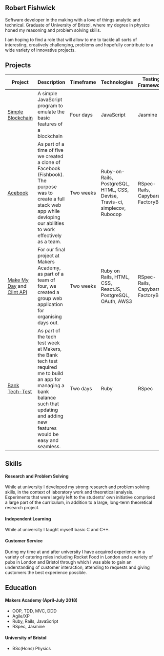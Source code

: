 ## Robert Fishwick

Software developer in the making with a love of things analytic and technical. Graduate of University of Bristol, where my degree in physics honed my reasoning and problem solving skills. 

I am hoping to find a role that will allow to me to tackle all sorts of interesting, creatively challenging, problems and hopefully contribute to a wide variety of innovative projects.

## Projects

| Project  | Description | Timeframe | Technologies | Testing Framework | Deployed App |
| ------------- | ------------- | ------------- | ------------- | ------------- | ------------- |
| [Simple Blockchain](https://github.com/afishcalledrob/simple-blockchain) | A simple JavaScript program to emulate the basic features of a blockchain | Four days | JavaScript | Jasmine ||
| [Acebook](https://github.com/revilo1882/acebook-rails-LAHWF)  | As part of a time of five we created a clone of Facebook (Fishbook). The purpose was to create a full stack web app while devloping our abilities to work effectively as a team.  | Two weeks | Ruby-on-Rails, PostgreSQL, HTML, CSS, Devise, Travis-ci, simplecov, Rubocop | RSpec-Rails, Capybara, FactoryBot | https://morning-everglades-97311.herokuapp.com/users/sign_in |
| [Make My Day](https://github.com/ZoeKavanagh/make_my_day_app) and [Clint API](https://github.com/afishcalledrob/clint_api) | For our final project at Makers Academy, as part of a team of four, we created a group web application for organising days out. | Two weeks | Ruby on Rails, HTML, CSS, ReactJS, PostgreSQL, OAuth, AWS3 | RSpec-Rails, Capybara, FactoryBot | https://polar-beach-63507.herokuapp.com/ |
| [Bank Tech-Test](https://github.com/afishcalledrob/bank_tech_test) | As part of the tech test week at Makers, the Bank tech test required me to build an app for managing a bank balance such that updating and adding new features would be easy and seamless. | Two days | Ruby | RSpec| |


## Skills

#### Research and Problem Solving

While at university I developed my strong research and problem solving skills, in the context of laboratory work and theoretical analysis. Experiments that were largely left to the students' own initiative comprised a large part of the curriculum, in addition to a large, long-term theoretical research project.

#### Independent Learning

While at university I taught myself basic C and C++.

#### Customer Service

During my time at and after university I have acquired experience in a variety of catering roles including Rocket Food in London and a variety of pubs in London and Bristol through which I was able to gain an understanding of customer interaction, attending to requests and giving customers the best experience possible.


## Education

#### Makers Academy (April-July 2018)

- OOP, TDD, MVC, DDD
- Agile/XP
- Ruby, Rails, JavaScript
- RSpec, Jasmine

#### University of Bristol

- BSc(Hons) Physics

